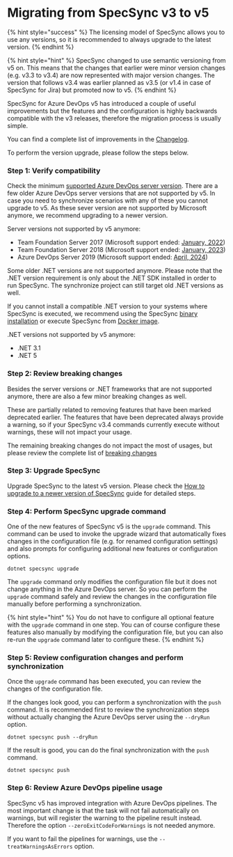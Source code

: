 # Migrating from SpecSync v3 to v5

{% hint style="success" %}
The licensing model of SpecSync allows you to use any versions, so it is recommended to always upgrade to the latest version.
{% endhint %}

{% hint style="hint" %}
SpecSync changed to use semantic versioning from v5 on. This means that the changes that earlier were minor version changes (e.g. v3.3 to v3.4) are now represented with major version changes. The version that follows v3.4 was earlier planned as v3.5 (or v1.4 in case of SpecSync for Jira) but promoted now to v5.
{% endhint %}

SpecSync for Azure DevOps v5 has introduced a couple of useful improvements but the features and the configuration is highly backwards compatible with the v3 releases, therefore the migration process is usually simple.

You can find a complete list of improvements in the [Changelog](../changelog.md#v5).

To perform the version upgrade, please follow the steps below.

### Step 1: Verify compatibility

Check the minimum [supported Azure DevOps server version](../reference/compatibility.md#supported-server-systems). There are a few older Azure DevOps server versions that are not supported by v5. In case you need to synchronize scenarios with any of these you cannot upgrade to v5. As these sever version are not supported by Microsoft anymore, we recommend upgrading to a newer version.

Server versions not supported by v5 anymore:
  * Team Foundation Server 2017 (Microsoft support ended: [January, 2022](https://learn.microsoft.com/en-us/lifecycle/products/visual-studio-team-foundation-server-2017))
  * Team Foundation Server 2018 (Microsoft support ended: [January, 2023](https://learn.microsoft.com/en-us/lifecycle/products/visual-studio-team-foundation-server-2018))
  * Azure DevOps Server 2019 (Microsoft support ended: [April, 2024](https://learn.microsoft.com/en-us/lifecycle/products/azure-devops-server-2019))

Some older .NET versions are not supported anymore. Please note that the .NET version requirement is only about the .NET SDK installed in order to run SpecSync. The synchronize project can still target old .NET versions as well.

If you cannot install a compatible .NET version to your systems where SpecSync is executed, we recommend using the SpecSync [binary installation](../installation/native-binaries.md) or execute SpecSync from [Docker image](../installation/docker-image.md).

.NET versions not supported by v5 anymore:
* .NET 3.1
* .NET 5

### Step 2: Review breaking changes

Besides the server versions or .NET frameworks that are not supported anymore, there are also a few minor breaking changes as well. 

These are partially related to removing features that have been marked deprecated earlier. The features that have been deprecated always provide a warning, so if your SpecSync v3.4 commands currently execute without warnings, these will not impact your usage.

The remaining breaking changes do not impact the most of usages, but please review the complete list of [breaking changes](../changelog.md#v5-breaking)

### Step 3: Upgrade SpecSync

Upgrade SpecSync to the latest v5 version. Please check the [How to upgrade to a newer version of SpecSync](how-to-upgrade-specsync.md) guide for detailed steps.

### Step 4: Perform SpecSync upgrade command

One of the new features of SpecSync v5 is the `upgrade` command. This command can be used to invoke the upgrade wizard that automatically fixes changes in the configuration file (e.g. for renamed configuration settings) and also prompts for configuring additional new features or configuration options.

```text
dotnet specsync upgrade
```

The `upgrade` command only modifies the configuration file but it does not change anything in the Azure DevOps server. So you can perform the `upgrade` command safely and review the changes in the configuration file manually before performing a synchronization.

{% hint style="hint" %}
You do not have to configure all optional feature with the `upgrade` command in one step. You can of course configure these features also manually by modifying the configuration file, but you can also re-run the `upgrade` command later to configure these.
{% endhint %}

### Step 5: Review configuration changes and perform synchronization

Once the `upgrade` command has been executed, you can review the changes of the configuration file.

If the changes look good, you can perform a synchronization with the `push` command. It is recommended first to review the synchronization steps without actually changing the Azure DevOps server using the `--dryRun` option.

```text
dotnet specsync push --dryRun
```

If the result is good, you can do the final synchronization with the `push` command.

```text
dotnet specsync push
```

### Step 6: Review Azure DevOps pipeline usage

SpecSync v5 has improved integration with Azure DevOps pipelines. The most important change is that the task will not fail automatically on warnings, but will register the warning to the pipeline result instead. Therefore the option `--zeroExitCodeForWarnings` is not needed anymore.

If you want to fail the pipelines for warnings, use the `--treatWarningsAsErrors` option.
